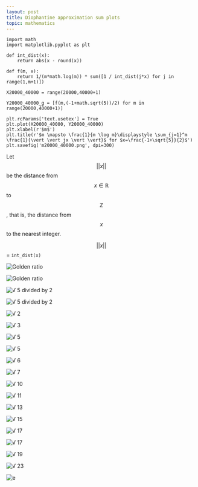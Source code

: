 ```yaml
---
layout: post
title: Diophantine approximation sum plots
topic: mathematics
---
```


```python3
import math
import matplotlib.pyplot as plt

def int_dist(x):
    return abs(x - round(x))

def f(m, x):
    return 1/(m*math.log(m)) * sum([1 / int_dist(j*x) for j in range(1,m+1)])
```

```python3
X20000_40000 = range(20000,40000+1)

Y20000_40000_g = [f(m,(-1+math.sqrt(5))/2) for m in range(20000,40000+1)]
```

```python3
plt.rcParams['text.usetex'] = True
plt.plot(X20000_40000, Y20000_40000)
plt.xlabel(r'$m$')
plt.title(r'$m \mapsto \frac{1}{m \log m}\displaystyle \sum_{j=1}^m \frac{1}{\vert \vert jx \vert \vert}$ for $x=\frac{-1+\sqrt{5}}{2}$')
plt.savefig('m20000_40000.png', dpi=300)
```

Let $$\vert \vert x \vert \vert$$ be the distance from $$x \in \mathbb{R}$$ to $$\mathbb{Z}$$, that is,
the distance from $$x$$ to the nearest integer.

$$\vert \vert x \vert \vert$$ = `int_dist(x)`

![Golden ratio](/LaTeX/diophantine/diophantine_python/m5000_40000_g.png)

![Golden ratio](/LaTeX/diophantine/diophantine_python/m20000_40000_g.png)

![√ 5 divided by 2](/LaTeX/diophantine/diophantine_python/m5000_40000_sqrt_5_div_2.png)

![√ 5 divided by 2](/LaTeX/diophantine/diophantine_python/m20000_40000_sqrt_5_div_2.png)

![√ 2](/LaTeX/diophantine/diophantine_python/m5000_40000_sqrt_2.png)

![√ 3](/LaTeX/diophantine/diophantine_python/m5000_40000_sqrt_3.png)

![√ 5](/LaTeX/diophantine/diophantine_python/m5000_40000_sqrt_5.png)

![√ 5](/LaTeX/diophantine/diophantine_python/m20000_40000_sqrt_5.png)

![√ 6](/LaTeX/diophantine/diophantine_python/m5000_40000_sqrt_6.png)

![√ 7](/LaTeX/diophantine/diophantine_python/m5000_40000_sqrt_7.png)

![√ 10](/LaTeX/diophantine/diophantine_python/m5000_40000_sqrt_10.png)

![√ 11](/LaTeX/diophantine/diophantine_python/m5000_40000_sqrt_11.png)

![√ 13](/LaTeX/diophantine/diophantine_python/m5000_40000_sqrt_13.png)

![√ 15](/LaTeX/diophantine/diophantine_python/m5000_40000_sqrt_15.png)

![√ 17](/LaTeX/diophantine/diophantine_python/m5000_40000_sqrt_17.png)

![√ 17](/LaTeX/diophantine/diophantine_python/m20000_40000_sqrt_17.png)

![√ 19](/LaTeX/diophantine/diophantine_python/m5000_40000_sqrt_19.png)

![√ 23](/LaTeX/diophantine/diophantine_python/m5000_40000_sqrt_23.png)

![e](/LaTeX/diophantine/diophantine_python/m20000_40000_e.png)
